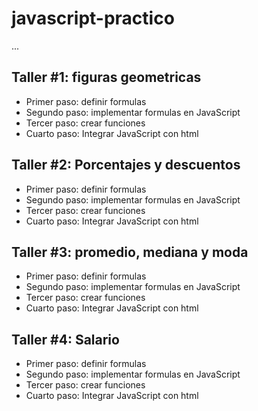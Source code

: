 # javascript-practico 

...

## Taller #1: figuras geometricas 

- Primer paso: definir formulas
- Segundo paso: implementar formulas en JavaScript
- Tercer paso: crear funciones 
- Cuarto paso: Integrar JavaScript con html

## Taller #2: Porcentajes y descuentos

- Primer paso: definir formulas
- Segundo paso: implementar formulas en JavaScript
- Tercer paso: crear funciones 
- Cuarto paso: Integrar JavaScript con html


## Taller #3: promedio, mediana y moda

- Primer paso: definir formulas
- Segundo paso: implementar formulas en JavaScript
- Tercer paso: crear funciones 
- Cuarto paso: Integrar JavaScript con html

## Taller #4: Salario

- Primer paso: definir formulas
- Segundo paso: implementar formulas en JavaScript
- Tercer paso: crear funciones 
- Cuarto paso: Integrar JavaScript con html